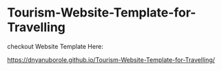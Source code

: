 # Tourism-Website-Template-for-Travelling
checkout Website Template Here:

https://dnyanuborole.github.io/Tourism-Website-Template-for-Travelling/
